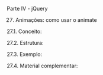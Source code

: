 Parte IV - jQuery

27. Animações: como usar o animate

27.1. Conceito:

27.2. Estrutura:

27.3. Exemplo:

27.4. Material complementar:
